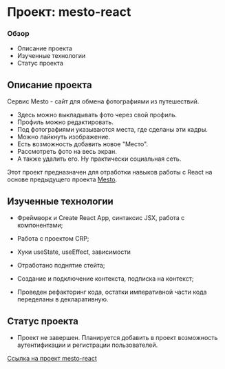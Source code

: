 # Проект: mesto-react

### Обзор

* Описание проекта
* Изученные технологии
* Статус проекта

## Описание проекта
Сервис Mesto - сайт для обмена фотографиями из путешествий.

* Здесь можно выкладывать фото через свой профиль.
* Профиль можно редактировать.
* Под фотографиями указываются места, где сделаны эти кадры.
* Можно лайкнуть изображение.
* Есть возможность добавить новое "Место".
* Рассмотреть фото на весь экран.
* А также удалить его. Ну практически социальная сеть.

Этот проект предназначен для отработки навыков работы с React на основе предыдущего проекта [Mesto](https://byglebb.github.io/mesto/index.html).

## Изученные технологии

* Фреймворк и Create React App, синтаксис JSX, работа с компонентами;
* Работа с проектом CRP;
* Хуки useState, useEffect, зависимости

* Отработано поднятие стейта;
* Создание и подключение контекста, подписка на контекст;
* Проведен рефакторинг кода, остатки императивной части кода переделаны в декларативную.

## Статус проекта

* Проект не завершен. Планируется добавить в проект возможность аутентификации и регистрации пользователей.

[Ссылка на проект mesto-react](https://byglebb.github.io/mesto-react/index.html)